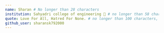 ```yaml
---
name: Sharan # No longer than 28 characters
institution: Sahyadri college of engineering 🚩 # no longer than 58 characters
quote: Love For All, Hatred For None. # no longer than 100 characters, avoid using quotes(") to guarantee the format remains the same.
github_user: sharansk792000
---
```

